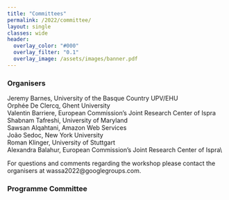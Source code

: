 ```yaml
---
title: "Committees"
permalink: /2022/committee/
layout: single
classes: wide
header:
  overlay_color: "#000"
  overlay_filter: "0.1"
  overlay_image: /assets/images/banner.pdf
---
```


<style>.athere:before {content: '@'; }</style>
<script type="text/javascript">
function init(){
    var x = document.getElementsByClassName('contactaddr');
    for (var i = 0; i < x.length; i++){
        var sp = x[i];
        var mt = sp.innerHTML;
        mt = mt.replace(/<span.*\/span>/, '@');
        sp.innerHTML = '<a href="mailto:' + mt + '">' + mt + '</a>';
    }
}
window.addEventListener("load", init, false);
</script>


### Organisers

Jeremy Barnes, University of the Basque Country UPV/EHU\
Orphée De Clercq, Ghent University\
Valentin Barriere, European Commission’s Joint Research Center of Ispra\
Shabnam Tafreshi,  University of Maryland\
Sawsan Alqahtani, Amazon Web Services\
João Sedoc, New York University\
Roman Klinger, University of Stuttgart\
Alexandra Balahur, European Commission’s Joint Research Center of Ispra\


For questions and comments regarding the workshop please contact the organisers at <span class="contactaddr">wassa2022<span class="athere"></span>googlegroups.com</span>.

### Programme Committee


